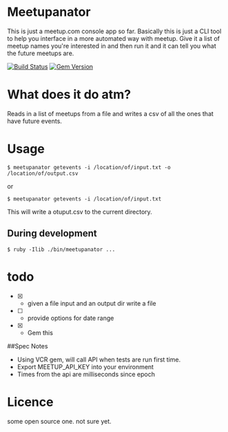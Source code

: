 # Meetupanator
This is just a meetup.com console app so far.
Basically this is just a CLI tool to help you interface in a more automated way with meetup.
Give it a list of meetup names you're interested in and then run it and it can tell you what the future meetups are.

[![Build Status](https://travis-ci.org/joesustaric/meetupanator.svg?branch=master)](https://travis-ci.org/joesustaric/meetupanator)
[![Gem Version](https://badge.fury.io/rb/meetupanator.svg)](http://badge.fury.io/rb/meetupanator)

# What does it do atm?
Reads in a list of meetups from a file and writes a csv of all the ones that have future events.

# Usage
```
$ meetupanator getevents -i /location/of/input.txt -o /location/of/output.csv
```
or  
```
$ meetupanator getevents -i /location/of/input.txt
```
This will write a otuput.csv to the current directory.

## During development

```
$ ruby -Ilib ./bin/meetupanator ...
```

# todo
- [x] - given a file input and an output dir write a file
- [ ] - provide options for date range
- [x] - Gem this

##Spec Notes
- Using VCR gem, will call API when tests are run first time.
- Export MEETUP_API_KEY into your environment
- Times from the api are milliseconds since epoch


# Licence
some open source one. not sure yet.
